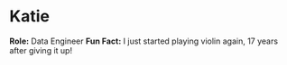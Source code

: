 # Katie
**Role:** Data Engineer
**Fun Fact:** I just started playing violin again, 17 years after giving it up!
